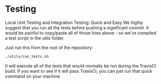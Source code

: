 # Testing


Local Unit Testing and Integration Testing: Quick and Easy
We highly suggest that you run all the tests before pushing a significant commit. It would be painful to copy/paste all of those lines above - so we’ve compiled a test script in the utils folder.

Just run this from the root of the repository:


```bash
./utils/run_tests.sh
```

It will execute all of the tests that would normally be run during the TravisCI build. If you want to see if it will pass TravisCI, you can just run that quick command on your machine.
